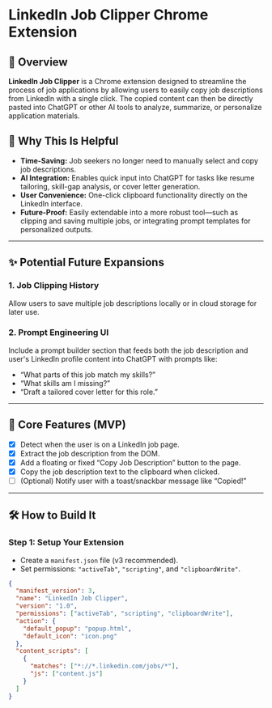 
# LinkedIn Job Clipper Chrome Extension

## 🌟 Overview

**LinkedIn Job Clipper** is a Chrome extension designed to streamline the process of job applications by allowing users to easily copy job descriptions from LinkedIn with a single click. The copied content can then be directly pasted into ChatGPT or other AI tools to analyze, summarize, or personalize application materials.

## 🚀 Why This Is Helpful

- **Time-Saving:** Job seekers no longer need to manually select and copy job descriptions.
- **AI Integration:** Enables quick input into ChatGPT for tasks like resume tailoring, skill-gap analysis, or cover letter generation.
- **User Convenience:** One-click clipboard functionality directly on the LinkedIn interface.
- **Future-Proof:** Easily extendable into a more robust tool—such as clipping and saving multiple jobs, or integrating prompt templates for personalized outputs.

---

## ✨ Potential Future Expansions

### 1. **Job Clipping History**
Allow users to save multiple job descriptions locally or in cloud storage for later use.

### 2. **Prompt Engineering UI**
Include a prompt builder section that feeds both the job description and user's LinkedIn profile content into ChatGPT with prompts like:
- “What parts of this job match my skills?”
- “What skills am I missing?”
- “Draft a tailored cover letter for this role.”

---

## 🧩 Core Features (MVP)

- [x] Detect when the user is on a LinkedIn job page.
- [x] Extract the job description from the DOM.
- [x] Add a floating or fixed “Copy Job Description” button to the page.
- [x] Copy the job description text to the clipboard when clicked.
- [ ] (Optional) Notify user with a toast/snackbar message like “Copied!”

---

## 🛠️ How to Build It

### Step 1: Setup Your Extension
- Create a `manifest.json` file (v3 recommended).
- Set permissions: `"activeTab"`, `"scripting"`, and `"clipboardWrite"`.

```json
{
  "manifest_version": 3,
  "name": "LinkedIn Job Clipper",
  "version": "1.0",
  "permissions": ["activeTab", "scripting", "clipboardWrite"],
  "action": {
    "default_popup": "popup.html",
    "default_icon": "icon.png"
  },
  "content_scripts": [
    {
      "matches": ["*://*.linkedin.com/jobs/*"],
      "js": ["content.js"]
    }
  ]
}
